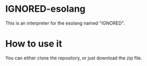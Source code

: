 # IGNORED-esolang

This is an interpreter for the esolang named "IGNORED".

# How to use it

You can either clone the repository, or just download the zip file.
